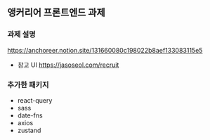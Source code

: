 ## 앵커리어 프론트엔드 과제

### 과제 설명

https://anchoreer.notion.site/131660080c198022b8aef133083115e5

- 참고 UI
  https://jasoseol.com/recruit

### 추가한 패키지

- react-query
- sass
- date-fns
- axios
- zustand
